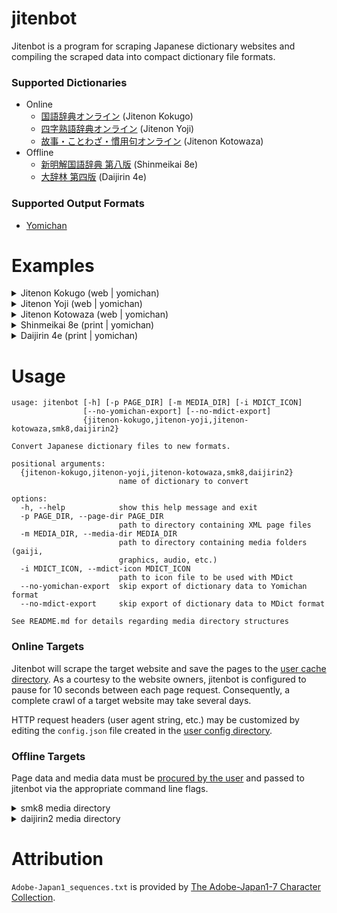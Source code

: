 # jitenbot
Jitenbot is a program for scraping Japanese dictionary websites and
compiling the scraped data into compact dictionary file formats.

### Supported Dictionaries
* Online
  * [国語辞典オンライン](https://kokugo.jitenon.jp/) (Jitenon Kokugo)
  * [四字熟語辞典オンライン](https://yoji.jitenon.jp/) (Jitenon Yoji)
  * [故事・ことわざ・慣用句オンライン](https://kotowaza.jitenon.jp/) (Jitenon Kotowaza)
* Offline
  * [新明解国語辞典 第八版](https://www.monokakido.jp/ja/dictionaries/smk8/index.html) (Shinmeikai 8e)
  * [大辞林 第四版](https://www.monokakido.jp/ja/dictionaries/daijirin2/index.html) (Daijirin 4e)

### Supported Output Formats

* [Yomichan](https://github.com/foosoft/yomichan)

# Examples

<details>
  <summary>Jitenon Kokugo (web | yomichan)</summary>
  
  ![jitenon_kokugo](https://user-images.githubusercontent.com/8003332/236656018-631aae07-55fa-4f27-ba53-18952cf01b90.png)
</details>

<details>
  <summary>Jitenon Yoji (web | yomichan)</summary>
  
  ![yoji](https://user-images.githubusercontent.com/8003332/235578611-b89bf707-01a7-4887-a4d3-250346501361.png)
</details>

<details>
  <summary>Jitenon Kotowaza (web | yomichan)</summary>
  
  ![kotowaza](https://user-images.githubusercontent.com/8003332/235578632-f33ea8fa-8d5f-49f9-bc78-6bff7b6bf9c9.png)
</details>

<details>
  <summary>Shinmeikai 8e (print | yomichan)</summary>
  
  ![smk8](https://user-images.githubusercontent.com/8003332/235578664-906a31bb-ee75-4c25-becc-37968dc2eab6.png)
</details>

<details>
  <summary>Daijirin 4e (print | yomichan)</summary>
  
  ![daijirin2](https://user-images.githubusercontent.com/8003332/235578700-9dbf4fb0-0154-48b5-817c-8fe75e442afc.png)
</details>

# Usage
```
usage: jitenbot [-h] [-p PAGE_DIR] [-m MEDIA_DIR] [-i MDICT_ICON]
                [--no-yomichan-export] [--no-mdict-export]
                {jitenon-kokugo,jitenon-yoji,jitenon-kotowaza,smk8,daijirin2}

Convert Japanese dictionary files to new formats.

positional arguments:
  {jitenon-kokugo,jitenon-yoji,jitenon-kotowaza,smk8,daijirin2}
                        name of dictionary to convert

options:
  -h, --help            show this help message and exit
  -p PAGE_DIR, --page-dir PAGE_DIR
                        path to directory containing XML page files
  -m MEDIA_DIR, --media-dir MEDIA_DIR
                        path to directory containing media folders (gaiji,
                        graphics, audio, etc.)
  -i MDICT_ICON, --mdict-icon MDICT_ICON
                        path to icon file to be used with MDict
  --no-yomichan-export  skip export of dictionary data to Yomichan format
  --no-mdict-export     skip export of dictionary data to MDict format

See README.md for details regarding media directory structures
```
### Online Targets
Jitenbot will scrape the target website and save the pages to the [user cache directory](https://pypi.org/project/platformdirs/).
As a courtesy to the website owners, jitenbot is configured to pause for 10 seconds between each page request. Consequently, 
a complete crawl of a target website may take several days.

HTTP request headers (user agent string, etc.) may be customized by editing the `config.json` file created in the
[user config directory](https://pypi.org/project/platformdirs/).

### Offline Targets
Page data and media data must be [procured by the user](https://github.com/golddranks/monokakido/)
and passed to jitenbot via the appropriate command line flags.

<details>
  <summary>smk8 media directory</summary>

Since Yomichan does not support audio files from imported
dictionaries, the `audio/` directory may be omitted to save filesize
space in the output ZIP file if desired.

```
media
├── Audio.png
├── audio
│   ├── 00001.aac
│   ├── 00002.aac
│   ├── 00003.aac
│   │   ...
│   └── 82682.aac
└── gaiji
    ├── 1d110.svg
    ├── 1d15d.svg
    ├── 1d15e.svg
    │   ...
    └── xbunnoa.svg
```
</details>

<details>
  <summary>daijirin2 media directory</summary>

The `graphics/` directory may be omitted to save space if desired.

```
media
├── gaiji
│   ├── 1D10B.svg
│   ├── 1D110.svg
│   ├── 1D12A.svg
│   │   ...
│   └── vectorOB.svg
└── graphics
    ├── 3djr_0002.png
    ├── 3djr_0004.png
    ├── 3djr_0005.png
    │   ...
    └── 4djr_yahazu.png
```
</details>

# Attribution
`Adobe-Japan1_sequences.txt` is provided by [The Adobe-Japan1-7 Character Collection](https://github.com/adobe-type-tools/Adobe-Japan1).
